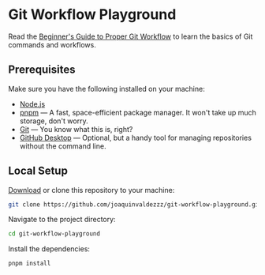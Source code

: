 # Git Workflow Playground

Read the [Beginner's Guide to Proper Git Workflow](https://medium.com/@anjulapaulus_84798/beginners-guide-to-proper-git-workflow-35a2d967734e) to learn the basics of Git commands and workflows.

## Prerequisites

Make sure you have the following installed on your machine:

- [Node.js](https://nodejs.org/en)
- [pnpm](https://pnpm.io) — A fast, space-efficient package manager. It won't take up much storage, don't worry.
- [Git](https://git-scm.com) — You know what this is, right?
- [GitHub Desktop](https://github.com/apps/desktop) — Optional, but a handy tool for managing repositories without the command line.

## Local Setup

[Download](https://github.com/joaquinvaldezzz/git-workflow-playground/archive/refs/heads/main.zip) or clone this repository to your machine:

```bash
git clone https://github.com/joaquinvaldezzz/git-workflow-playground.git
```

Navigate to the project directory:

```bash
cd git-workflow-playground
```

Install the dependencies:

```bash
pnpm install
```
